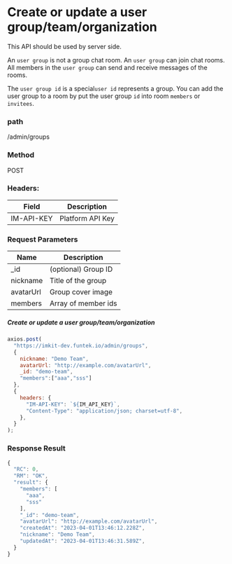 # Create or update a user group/team/organization

This API should be used by server side.

An `user group` is not a group chat room. An `user group` can join chat rooms. All members in the `user group` can send and receive messages of the rooms.

The `user group id` is a special`user id` represents a group. You can add the user group to a room by put the user group `id` into room `members` or `invitees`.

### path
/admin/groups

### Method
POST

### Headers:

| Field         | Description  |
| ------------- | ------------ |
| IM-API-KEY    | Platform API Key |

### Request Parameters

| Name        | Description  |
| ----------- | ------------ |
| _id         | (optional) Group ID    |
| nickname    | Title of the group     |
| avatarUrl   | Group cover image   |
| members     | Array of member ids   |

##### Create or update a user group/team/organization

```javascript
axios.post(
  "https://imkit-dev.funtek.io/admin/groups",
  {
    nickname: "Demo Team",
    avatarUrl: "http://example.com/avatarUrl",
    _id: "demo-team",
    "members":["aaa","sss"]
  },
  {
    headers: {
      "IM-API-KEY": `${IM_API_KEY}`,
      "Content-Type": "application/json; charset=utf-8",
    },
  }
);
```

### Response Result

```javascript
{
  "RC": 0,
  "RM": "OK",
  "result": {
    "members": [
      "aaa",
      "sss"
    ],
    "_id": "demo-team",
    "avatarUrl": "http://example.com/avatarUrl",
    "createdAt": "2023-04-01T13:46:12.228Z",
    "nickname": "Demo Team",
    "updatedAt": "2023-04-01T13:46:31.589Z",
  }
}
```